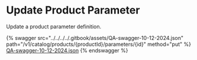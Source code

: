 # Update Product Parameter

Update a product parameter definition.

{% swagger src="../../../../.gitbook/assets/QA-swagger-10-12-2024.json" path="/v1/catalog/products/{productId}/parameters/{id}" method="put" %}
[QA-swagger-10-12-2024.json](../../../../.gitbook/assets/QA-swagger-10-12-2024.json)
{% endswagger %}
